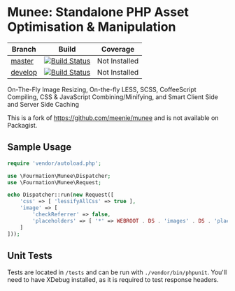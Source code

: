 # Munee: Standalone PHP Asset Optimisation & Manipulation

| Branch | Build | Coverage |
| ------ | ----- | -------- |
| [master][master] | [![Build Status][master-build-travis-badge]][travis] | Not Installed |
| [develop][develop] | [![Build Status][develop-build-travis-badge]][travis] | Not Installed |

<!-- Links -->
[travis]: https://travis-ci.com/fourmation/munee
[master]: https://github.com/fourmation/munee/tree/master
[master-build-travis-badge]: https://travis-ci.com/fourmation/munee.svg?branch=master
[develop]: https://github.com/fourmation/munee/tree/develop
[develop-build-travis-badge]: https://travis-ci.com/fourmation/munee.svg?branch=develop

On-The-Fly Image Resizing, On-the-fly LESS, SCSS, CoffeeScript Compiling, CSS & JavaScript Combining/Minifying, and Smart Client Side and Server Side Caching

This is a fork of https://github.com/meenie/munee and is not available on Packagist.

## Sample Usage

```php
require 'vendor/autoload.php';

use \Fourmation\Munee\Dispatcher;
use \Fourmation\Munee\Request;

echo Dispatcher::run(new Request([
    'css' => [ 'lessifyAllCss' => true ],
    'image' => [
        'checkReferrer' => false,
        'placeholders' => [ '*' => WEBROOT . DS . 'images' . DS . 'placeholder-image.jpg' ],
    ]
]));
```

## Unit Tests

Tests are located in `/tests` and can be run with `./vendor/bin/phpunit`.
You'll need to have XDebug installed, as it is required to test response headers.
